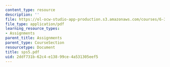 ```yaml
---
content_type: resource
description: ''
file: https://ol-ocw-studio-app-production.s3.amazonaws.com/courses/6-336j-introduction-to-numerical-simulation-sma-5211-fall-2003/2ddf731b62c4e13899ce4a531305eef5_sps5.pdf
file_type: application/pdf
learning_resource_types:
- Assignments
parent_title: Assignments
parent_type: CourseSection
resourcetype: Document
title: sps5.pdf
uid: 2ddf731b-62c4-e138-99ce-4a531305eef5
---
```

